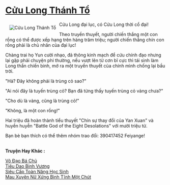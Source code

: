<a href="https://truyenwiki.net/cuu-long-thanh-to.35410/" title="Cửu Long Thánh Tổ"><h1>Cửu Long Thánh Tổ</h1></a><div style="display:table"><img align="right" style="float: left; padding: 10px;" src="https://truyenwiki.net/a/img/str/src/35410.jpg" alt="Cửu Long Thánh Tổ">Cửu Long đại lục, có Cửu Long thời cổ đại!<p></p> Theo truyền thuyết, người chiến thắng một con rồng có thể được xếp hạng trên hàng trăm triệu; người chiến thắng chín con rồng phải là chủ nhân của đại lục!<p></p> Chàng trai họ Yun cười nhạo, đả thông kinh mạch để cứu chính đạo nhưng lại gặp phải chuyện phi thường, nếu vượt lên từ cơn bĩ cực thì tái sinh làm Long thần chiến binh, mở ra một truyền thuyết của chính mình chống lại bầu trời.<p></p> "Hả? Đây không phải là trùng cỏ sao?"<p></p> "Ai nói đây là tuyến trùng cỏ? Bạn đã từng thấy tuyến trùng cỏ vàng chưa?"<p></p> "Cho dù là vàng, cũng là trùng cỏ!"<p></p> "Không, là một con rồng!"<p></p> Hai triệu đã hoàn thành tiểu thuyết "Chín sự thay đổi của Yan Xuan" và huyền huyễn "Battle God of the Eight Desolations" với mười triệu từ.<p></p> Bạn bè bạn thích có thể thêm nhóm trao đổi: 390417452 Feiyange!</div><p><br><b>Truyện Hay Khác :</b></p><a href="https://truyenwiki.net/vo-dao-ba-chu.35467/" alt="Võ Đạo Bá Chủ">Võ Đạo Bá Chủ</a><br/><a href="https://github.com/nownovels/wikidich/tree/master/truyenhay/35209" alt="Tiêu Dao Binh Vương">Tiêu Dao Binh Vương</a><br/><a href="https://github.com/nownovels/wikidich/tree/master/truyenhay/36432" alt="Siêu Cấp Toàn Năng Học Sinh">Siêu Cấp Toàn Năng Học Sinh</a><br/><a href="https://sangtacviet.wordpress.com/2020/10/22/mau-xuyen-nu-xung-binh-tinh-mot-chut/" alt="Mau Xuyên Nữ Xứng Bình Tĩnh Một Chút">Mau Xuyên Nữ Xứng Bình Tĩnh Một Chút</a><br/>